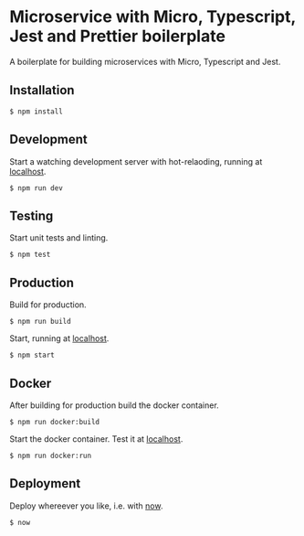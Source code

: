 # Microservice with Micro, Typescript, Jest and Prettier boilerplate

A boilerplate for building microservices with Micro, Typescript and Jest.

## Installation

```
$ npm install
```

## Development

Start a watching development server with hot-relaoding, running at [localhost](http://localhost:3000).

```
$ npm run dev
```

## Testing

Start unit tests and linting.

```
$ npm test
```

## Production

Build for production.

```
$ npm run build
```

Start, running at [localhost](http://localhost:3000).

```
$ npm start
```

## Docker

After building for production build the docker container.

```
$ npm run docker:build
```

Start the docker container. Test it at [localhost](http://localhost:7878).

```
$ npm run docker:run
```

## Deployment

Deploy whereever you like, i.e. with [now](https://zeit.co/now).

```
$ now
```
